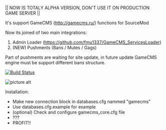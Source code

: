 
|| NOW IS TOTALY ALPHA VERSION, DON'T USE IT ON PRODUCTION GAME SERVER ||



It's support GameCMS (http://gamecms.ru/) functions for SourceMod 

Now its joined of two main integrations:
1) Admin Loader (https://github.com/fmu1337/GameCMS_ServicesLoader)
2) (NEW) Pushments (Bans / Mutes / Gags)

Part of pushments are waiting for site update, in future update GameCMS engine must be support different bans structure.

[![Build Status](https://travis-ci.org/fmu1337/GameCMS_core.svg?branch=master)](https://travis-ci.org/fmu1337/GameCMS_core)

![picture alt](https://gamecms.ru/templates/index/img/g_logo.jpg "GameCMS Logo")

Installation:
* Make new connection block in databases.cfg nammed "gamecms"
 * Use databases.cfg.example for example
* (optional) Check and configure gamecms_core.cfg file
* ???
* PROFIT!!